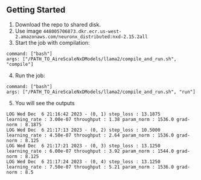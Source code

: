 ## Getting Started

1. Download the repo to shared disk.
2. Use image `448005706873.dkr.ecr.us-west-2.amazonaws.com/neuronx_distributed:nxd-2.15.2all`
3. Start the job with compilation:
```
command: ["bash"]
args: ["/PATH_TO_AireScaleNxDModels/llama2/compile_and_run.sh", "compile"]
```
4. Run the job:
```
command: ["bash"]
args: ["/PATH_TO_AireScaleNxDModels/llama2/compile_and_run.sh", "run"]
```
5. You will see the outputs 
```
LOG Wed Dec  6 21:16:42 2023 - (0, 1) step_loss : 13.1875 learning_rate : 3.00e-07 throughput : 1.38 param_norm : 1536.0 grad-norm : 8.1875
LOG Wed Dec  6 21:17:13 2023 - (0, 2) step_loss : 10.5000 learning_rate : 4.50e-07 throughput : 2.64 param_norm : 1536.0 grad-norm : 8.125
LOG Wed Dec  6 21:17:21 2023 - (0, 3) step_loss : 13.1250 learning_rate : 6.00e-07 throughput : 3.92 param_norm : 1544.0 grad-norm : 8.125
LOG Wed Dec  6 21:17:24 2023 - (0, 4) step_loss : 13.1250 learning_rate : 7.50e-07 throughput : 5.21 param_norm : 1536.0 grad-norm : 8.5
```



